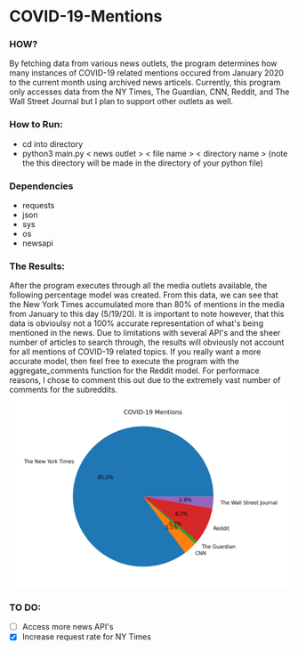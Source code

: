 # COVID-19-Mentions
### HOW?
By fetching data from various news outlets, the program determines how many instances of COVID-19 related mentions occured from January 2020 to the current month using archived news articels. Currently, this program only accesses data from the NY Times, The Guardian, CNN, Reddit, and The Wall Street Journal but I plan to support other outlets as well.

### How to Run:
- cd into directory
- python3 main.py < news outlet > < file name > < directory name > (note the this directory will be made in the directory of your python file)

### Dependencies
- requests
- json
- sys
- os
- newsapi

### The Results:
After the program executes through all the media outlets available, the following percentage model was created. From this data, we can see that the New York Times accumulated more than 80% of mentions in the media from January to this day (5/19/20). It is important to note however, that this data is obvioulsy not a 100% accurate representation of what's being mentioned in the news. Due to limitations with several API's and the sheer number of articles to search through, the results will obviously not account for all mentions of COVID-19 related topics. If you really want a more accurate model, then feel free to execute the program with the aggregate_comments function for the Reddit model. For performace reasons, I chose to comment this out due to the extremely vast number of comments for the subreddits. 
![Covid-Mentions](https://github.com/nishgowda/COVID-19-Mentions/blob/master/Covid-Mentions.png)
### TO DO:
- [ ] Access more news API's
- [X] Increase request rate for NY Times
